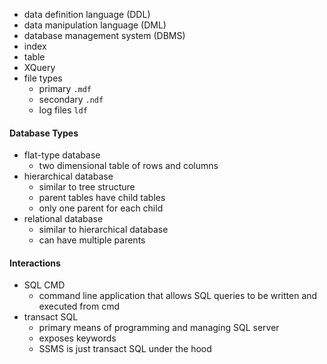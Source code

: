 - data definition language (DDL)
- data manipulation language (DML)
- database management system (DBMS)
- index
- table
- XQuery
- file types
	- primary `.mdf`
	- secondary `.ndf`
	- log files `ldf`
#### Database Types
- flat-type database
	- two dimensional table of rows and columns
- hierarchical database
	- similar to tree structure
	- parent tables have child tables
	- only one parent for each child
- relational database
	- similar to hierarchical database
	- can have multiple parents
#### Interactions
- SQL CMD
	- command line application that allows SQL queries to be written and executed from cmd
- transact SQL
	- primary means of programming and managing SQL server
	- exposes keywords
	- SSMS is just transact SQL under the hood

